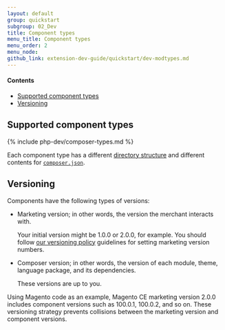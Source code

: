 ```yaml
---
layout: default
group: quickstart
subgroup: 02_Dev
title: Component types
menu_title: Component types
menu_order: 2
menu_node: 
github_link: extension-dev-guide/quickstart/dev-modtypes.md
---
```


#### Contents
*	<a href="#types-spt">Supported component types</a>
*	<a href="#types-vers">Versioning</a>

<h2 id="types-spt">Supported component types</h2>

{% include php-dev/composer-types.md %}

<div class="bs-callout bs-callout-info" id="info">
  <p>Each component type has a different <a href="{{ site.gdeurl }}extension-dev-guide/module-file-structure.html">directory structure</a> and different contents for <a href="{{ site.gdeurl }}extension-dev-guide/composer-integration.html"><code>composer.json</code></a>.</p>
</div>

<h2 id="types-vers">Versioning</h2>
Components have the following types of versions:

*	Marketing version; in other words, the version the merchant interacts with. 

	Your initial version might be 1.0.0 or 2.0.0, for example. You should follow <a href="{{ site.gdeurl }}architecture/versioning.html">our versioning policy</a> guidelines for setting marketing version numbers.

*	Composer version; in other words, the version of each module, theme, language package, and its dependencies. 

	These versions are up to you. 

Using Magento code as an example, Magento CE marketing version 2.0.0 includes component versions such as 100.0.1, 100.0.2, and so on. These versioning strategy prevents collisions between the marketing version and component versions.